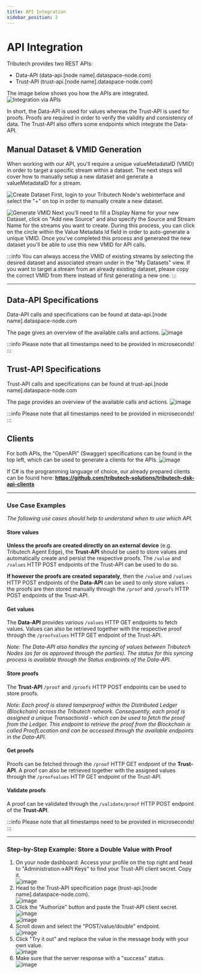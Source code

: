```yaml
---
title: API Integration
sidebar_position: 2
---
```


# API Integration

Tributech provides two REST APIs:

- Data-API (data-api.[node name].dataspace-node.com)
- Trust-API (trust-api.[node name].dataspace-node.com)

The image below shows you how the APIs are integrated.
![Integration via APIs](assets/integration.png)

In short, the Data-API is used for values whereas the Trust-API is used for proofs. Proofs are required in order to verify the validity and consistency of data. The Trust-API also offers some endpoints which integrate the Data-API.

## Manual Dataset & VMID Generation
When working with our API, you'll require a unique valueMetadataID (VMID) in order to target a specific stream within a dataset. The next steps will cover how to manually setup a new dataset and generate a valueMetadataID for a stream.

![Create Dataset](assets/NewDataset.png)
First, login to your Tributech Node's webinterface and select the "+" on top in order to manually create a new dataset.

![Generate VMID](assets/GenerateVMID.png)
Next you'll need to fill a Display Name for your new Dataset, click on "Add new Source" and also specify the Source and Stream Name for the streams you want to create. During this process, you can click on the circle within the Value Metadata Id field in order to auto-generate a unique VMID. Once you've completed this process and generated the new dataset you'll be able to use this new VMID for API calls. 

:::info
 You can always access the VMID of existing streams by selecting the desired dataset and associated stream under in the "My Datasets" view. If you want to target a stream from an already existing dataset, please copy the correct VMID from there instead of first generating a new one.
:::

---



## Data-API Specifications
Data-API calls and specifications can be found at data-api.[node name].dataspace-node.com

The page gives an overview of the available calls and actions.
![image](assets/data_api_base.png)

:::info
Please note that all timestamps need to be provided in microseconds!
:::

## Trust-API Specifications
Trust-API calls and specifications can be found at trust-api.[node name].dataspace-node.com

The page provides an overview of the available calls and actions.
![image](assets/trust_api_base.png)

:::info
Please note that all timestamps need to be provided in microseconds!
:::

## Clients
For both APIs, the "OpenAPI" (Swagger) specifications can be found in the top left, which can be used to generate a clients for the APIs.
![image](assets/data_api_swagger.png)

If C# is the programming language of choice, our already prepared clients can be found here: **https://github.com/tributech-solutions/tributech-dsk-api-clients**

---

### Use Case Examples
_The following use cases should help to understand when to use which API._

#### Store values
**Unless the proofs are created directly on an external device** (e.g. Tributech Agent Edge), the **Trust-API** should be used to store values and automatically create and persist the respective proofs. The `/value` and `/values` HTTP POST endpoints of the Trust-API can be used to do so.

**If however the proofs are created separately**, then the `/value` and `/values` HTTP POST endpoints of the **Data-API** can be used to only store values - the proofs are then stored manually through the `/proof` and `/proofs` HTTP POST endpoints of the Trust-API.

#### Get values
The **Data-API** provides various `/values` HTTP GET endpoints to fetch values.
Values can also be retrieved together with the respective proof through the `/proofvalues` HTTP GET endpoint of the Trust-API.

_Note: The Data-API also handles the syncing of values between Tributech Nodes (as far as approved through the parties). The status for this syncing process is available through the Status endpoints of the Data-API._

#### Store proofs
The **Trust-API** `/proof` and `/proofs` HTTP POST endpoints can be used to store proofs.

_Note: Each proof is stored tamperproof within the Distributed Ledger (Blockchain) across the Tributech network. Consequently, each proof is assigned a unique TransactionId - which can be used to fetch the proof from the Ledger. This endpoint to retrieve the proof from the Blockchain is called ProofLocation and can be accessed through the available endpoints in the Data-API._

#### Get proofs
Proofs can be fetched through the `/proof` HTTP GET endpoint of the **Trust-API**. A proof can also be retrieved together with the assigned values through the `/proofvalues` HTTP GET endpoint of the Trust-API.

#### Validate proofs
A proof can be validated through the `/validate/proof` HTTP POST endpoint of the **Trust-API**.

:::info
Please note that all timestamps need to be provided in microseconds!
:::

---

### Step-by-Step Example: **Store a Double Value with Proof**
1. On your node dashboard: Access your profile on the top right and head to "Administration->API Keys" to find your Trust-API client secret. Copy it.  
   ![image](../consume_data/assets/administration.png)
2. Head to the Trust-API specification page (trust-api.[node name].dataspace-node.com).  
![image](assets/trust_api_swagger_small.png)
3. Click the "Authorize" button and paste the Trust-API client secret.  
   ![image](assets/authorize.png)  
   ![image](assets/authorize_secret.png)
4. Scroll down and select the "POST/value/double" endpoint.  
   ![image](assets/trust_api_post_double_base.png)
5. Click "Try it out" and replace the value in the message body with your own value.  
   ![image](assets/trust_api_enter_value.png)
6. Make sure that the server response with a "success" status.  
   ![image](assets/server_response_success.png)
